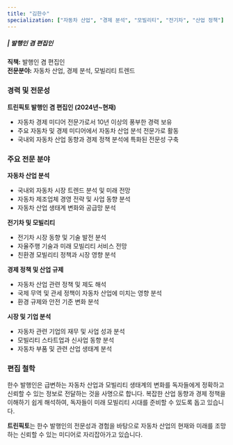 ```yaml
---
title: "김한수"
specialization: ["자동차 산업", "경제 분석", "모빌리티", "전기차", "산업 정책"]
---
```


##### | 발행인 겸 편집인

**직책:** 발행인 겸 편집인  
**전문분야:** 자동차 산업, 경제 분석, 모빌리티 트렌드

### 경력 및 전문성

**트린픽토 발행인 겸 편집인 (2024년~현재)**
- 자동차 경제 미디어 전문가로서 10년 이상의 풍부한 경력 보유
- 주요 자동차 및 경제 미디어에서 자동차 산업 분석 전문가로 활동
- 국내외 자동차 산업 동향과 경제 정책 분석에 특화된 전문성 구축

### 주요 전문 분야

**자동차 산업 분석**
- 국내외 자동차 시장 트렌드 분석 및 미래 전망
- 자동차 제조업체 경영 전략 및 사업 동향 분석
- 자동차 산업 생태계 변화와 공급망 분석

**전기차 및 모빌리티**
- 전기차 시장 동향 및 기술 발전 분석
- 자율주행 기술과 미래 모빌리티 서비스 전망
- 친환경 모빌리티 정책과 시장 영향 분석

**경제 정책 및 산업 규제**
- 자동차 산업 관련 정책 및 제도 해석
- 국제 무역 및 관세 정책이 자동차 산업에 미치는 영향 분석
- 환경 규제와 안전 기준 변화 분석

**시장 및 기업 분석**
- 자동차 관련 기업의 재무 및 사업 성과 분석
- 모빌리티 스타트업과 신사업 동향 분석
- 자동차 부품 및 관련 산업 생태계 분석

### 편집 철학

한수 발행인은 급변하는 자동차 산업과 모빌리티 생태계의 변화를 독자들에게 정확하고 신뢰할 수 있는 정보로 전달하는 것을 사명으로 합니다. 복잡한 산업 동향과 경제 정책을 이해하기 쉽게 해석하여, 독자들이 미래 모빌리티 시대를 준비할 수 있도록 돕고 있습니다.

**트린픽토**는 한수 발행인의 전문성과 경험을 바탕으로 자동차 산업의 현재와 미래를 조망하는 신뢰할 수 있는 미디어로 자리잡아가고 있습니다. 